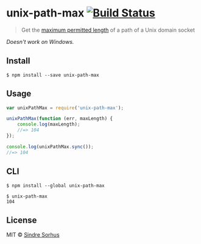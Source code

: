 # unix-path-max [![Build Status](https://travis-ci.org/sindresorhus/unix-path-max.svg?branch=master)](https://travis-ci.org/sindresorhus/unix-path-max)

> Get the [maximum permitted length](http://serverfault.com/questions/641347/check-if-a-path-exceeds-maximum-for-unix-domain-socket) of a path of a Unix domain socket

*Doesn't work on Windows.*


## Install

```
$ npm install --save unix-path-max
```


## Usage

```js
var unixPathMax = require('unix-path-max');

unixPathMax(function (err, maxLength) {
	console.log(maxLength);
	//=> 104
});

console.log(unixPathMax.sync());
//=> 104
```


## CLI

```
$ npm install --global unix-path-max
```

```
$ unix-path-max
104
```


## License

MIT © [Sindre Sorhus](http://sindresorhus.com)
